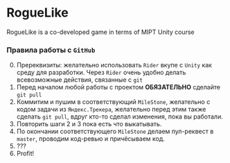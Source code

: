 # RogueLike
RogueLike is a co-developed game in terms of MIPT Unity course

### Правила работы с `GitHub`

0. Пререквизиты: желательно использовать `Rider` вкупе с `Unity` как среду для разработки. Через `Rider` очень удобно делать всевозможные действия, связанные с `git`
1. Перед началом любой работы с проектом **ОБЯЗАТЕЛЬНО** сделайте `git pull`
2. Коммитим и пушим в соответствующий `MileStone`, желательно с кодом задачи из `Яндекс.Трекера`, желательно перед этим также сделать `git pull`, вдруг кто-то сделал изменения, пока вы работали.
3. Повторить шаги 2 и 3 пока есть что выкатывать.
4. По окончании соответствующего `MileStone` делаем пул-реквест в `master`, проводим код-ревью и причёсываем код.
5. ???
6. Profit!
